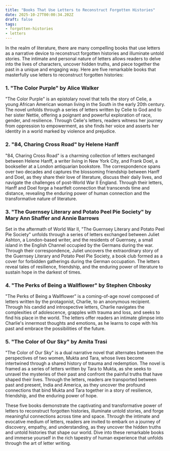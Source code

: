 ```yaml
---
title: "Books That Use Letters to Reconstruct Forgotten Histories"
date: 2025-10-27T00:00:34.202Z
draft: false
tags: 
- forgotten-histories
- letters
---
```


In the realm of literature, there are many compelling books that use letters as a narrative device to reconstruct forgotten histories and illuminate untold stories. The intimate and personal nature of letters allows readers to delve into the lives of characters, uncover hidden truths, and piece together the past in a unique and engaging way. Here are five remarkable books that masterfully use letters to reconstruct forgotten histories:

### 1. "The Color Purple" by Alice Walker

"The Color Purple" is an epistolary novel that tells the story of Celie, a young African American woman living in the South in the early 20th century. The novel unfolds through a series of letters written by Celie to God and to her sister Nettie, offering a poignant and powerful exploration of race, gender, and resilience. Through Celie's letters, readers witness her journey from oppression to empowerment, as she finds her voice and asserts her identity in a world marked by violence and prejudice.

### 2. "84, Charing Cross Road" by Helene Hanff

"84, Charing Cross Road" is a charming collection of letters exchanged between Helene Hanff, a writer living in New York City, and Frank Doel, a bookseller at a London antiquarian bookstore. The correspondence spans over two decades and captures the blossoming friendship between Hanff and Doel, as they share their love of literature, discuss their daily lives, and navigate the challenges of post-World War II England. Through their letters, Hanff and Doel forge a heartfelt connection that transcends time and distance, revealing the enduring power of human connection and the transformative nature of literature.

### 3. "The Guernsey Literary and Potato Peel Pie Society" by Mary Ann Shaffer and Annie Barrows

Set in the aftermath of World War II, "The Guernsey Literary and Potato Peel Pie Society" unfolds through a series of letters exchanged between Juliet Ashton, a London-based writer, and the residents of Guernsey, a small island in the English Channel occupied by the Germans during the war. Through their correspondence, Juliet uncovers the extraordinary story of the Guernsey Literary and Potato Peel Pie Society, a book club formed as a cover for forbidden gatherings during the German occupation. The letters reveal tales of resilience, friendship, and the enduring power of literature to sustain hope in the darkest of times.

### 4. "The Perks of Being a Wallflower" by Stephen Chbosky

"The Perks of Being a Wallflower" is a coming-of-age novel composed of letters written by the protagonist, Charlie, to an anonymous recipient. Through his candid and introspective letters, Charlie navigates the complexities of adolescence, grapples with trauma and loss, and seeks to find his place in the world. The letters offer readers an intimate glimpse into Charlie's innermost thoughts and emotions, as he learns to cope with his past and embrace the possibilities of the future.

### 5. "The Color of Our Sky" by Amita Trasi

"The Color of Our Sky" is a dual narrative novel that alternates between the perspectives of two women, Mukta and Tara, whose lives become intertwined through a shared history of trauma and redemption. The novel is framed as a series of letters written by Tara to Mukta, as she seeks to unravel the mysteries of their past and confront the painful truths that have shaped their lives. Through the letters, readers are transported between past and present, India and America, as they uncover the profound connections that bind Mukta and Tara together in a story of resilience, friendship, and the enduring power of hope.

These five books demonstrate the captivating and transformative power of letters to reconstruct forgotten histories, illuminate untold stories, and forge meaningful connections across time and space. Through the intimate and evocative medium of letters, readers are invited to embark on a journey of discovery, empathy, and understanding, as they uncover the hidden truths and untold histories that shape our world. Dive into these remarkable books and immerse yourself in the rich tapestry of human experience that unfolds through the art of letter writing.